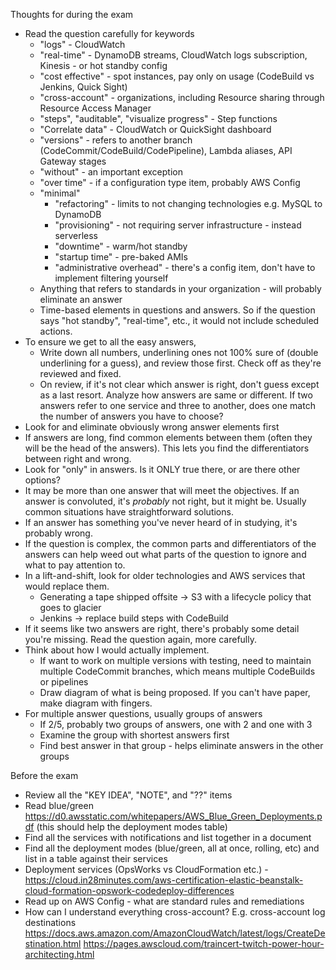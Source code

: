 Thoughts for during the exam
- Read the question carefully for keywords
  - "logs" - CloudWatch
  - "real-time" - DynamoDB streams, CloudWatch logs subscription, Kinesis - or hot standby config
  - "cost effective" - spot instances, pay only on usage (CodeBuild vs Jenkins, Quick Sight)
  - "cross-account" - organizations, including Resource sharing through Resource Access Manager
  - "steps", "auditable", "visualize progress" - Step functions
  - "Correlate data" - CloudWatch or QuickSight dashboard
  - "versions" - refers to another branch (CodeCommit/CodeBuild/CodePipeline), Lambda aliases, API Gateway stages
  - "without" - an important exception
  - "over time" - if a configuration type item, probably AWS Config
  - "minimal"
    - "refactoring" - limits to not changing technologies e.g. MySQL to DynamoDB
    - "provisioning" - not requiring server infrastructure - instead serverless
    - "downtime" - warm/hot standby
    - "startup time" - pre-baked AMIs
    - "administrative overhead" - there's a config item, don't have to implement filtering yourself
  - Anything that refers to standards in your organization - will probably eliminate an answer
  - Time-based elements in questions and answers. So if the question says "hot standby", "real-time", etc., it would not include scheduled actions.
- To ensure we get to all the easy answers, 
  - Write down all numbers, underlining ones not 100% sure of (double underlining for a guess), and review those first. Check off as they're reviewed and fixed.
  - On review, if it's not clear which answer is right, don't guess except as a last resort. Analyze how answers are same or different. If two answers refer to one service and three to another, does one match the number of answers you have to choose?
- Look for and eliminate obviously wrong answer elements first
- If answers are long, find common elements between them (often they will be the head of the answers). This lets you find the differentiators between right and wrong.
- Look for "only" in answers. Is it ONLY true there, or are there other options?
- It may be more than one answer that will meet the objectives. If an answer is convoluted, it's *probably* not right, but it might be. Usually common situations have straightforward solutions.
- If an answer has something you've never heard of in studying, it's probably wrong.
- If the question is complex, the common parts and differentiators of the answers can help weed out what parts of the question to ignore and what to pay attention to.
- In a lift-and-shift, look for older technologies and AWS services that would replace them. 
  - Generating a tape shipped offsite -> S3 with a lifecycle policy that goes to glacier
  - Jenkins -> replace build steps with CodeBuild
- If it seems like two answers are right, there's probably some detail you're missing. Read the question again, more carefully.
- Think about how I would actually implement.
  - If want to work on multiple versions with testing, need to maintain multiple CodeCommit branches, which means multiple CodeBuilds or pipelines
  - Draw diagram of what is being proposed. If you can't have paper, make diagram with fingers.
- For multiple answer questions, usually groups of answers
  - If 2/5, probably two groups of answers, one with 2 and one with 3
  - Examine the group with shortest answers first
  - Find best answer in that group - helps eliminate answers in the other groups

Before the exam
- Review all the "KEY IDEA", "NOTE", and "??" items
- Read blue/green https://d0.awsstatic.com/whitepapers/AWS_Blue_Green_Deployments.pdf (this should help the deployment modes table)
- Find all the services with notifications and list together in a document
- Find all the deployment modes (blue/green, all at once, rolling, etc) and list in a table against their services
- Deployment services (OpsWorks vs CloudFormation etc.) - https://cloud.in28minutes.com/aws-certification-elastic-beanstalk-cloud-formation-opswork-codedeploy-differences
- Read up on AWS Config - what are standard rules and remediations
- How can I understand everything cross-account? E.g. cross-account log destinations https://docs.aws.amazon.com/AmazonCloudWatch/latest/logs/CreateDestination.html
https://pages.awscloud.com/traincert-twitch-power-hour-architecting.html

